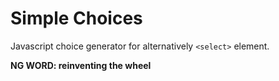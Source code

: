 Simple Choices
==============

Javascript choice generator for alternatively `<select>` element.

**NG WORD: reinventing the wheel**
